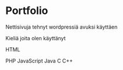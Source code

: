 # Portfolio
Nettisivuja tehnyt wordpressiä avuksi käyttäen

Kieliä joita olen käyttänyt

HTML

PHP
JavaScript
Java
C
C++

